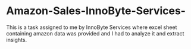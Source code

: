 # Amazon-Sales-InnoByte-Services-
This is a task assigned to me by InnoByte Services where excel sheet containing amazon data was provided and I had to analyze it and extract insights.
